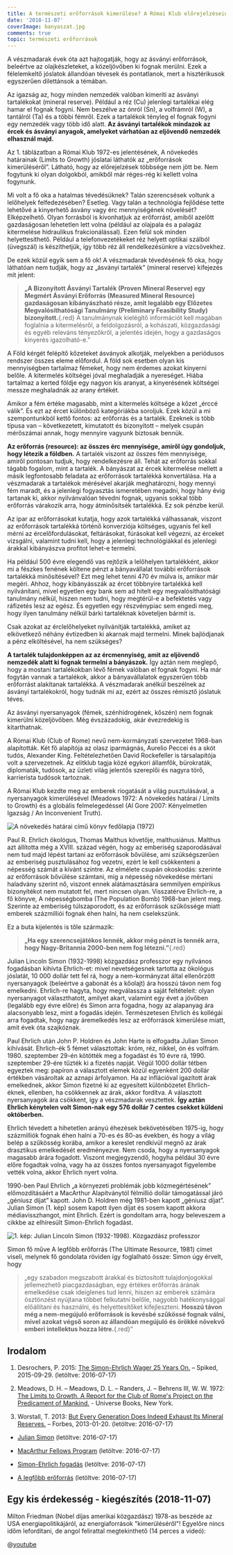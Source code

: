 ```yaml
---
title: A természeti erőforrások kimerülése? A Római Klub előrejelzéseinek kudarca
date: '2018-11-07'
coverImage: banyaszat.jpg
comments: true
topic: természeti erőforrások
---
```

A vészmadarak évek óta azt hajtogatják, hogy az ásványi erőforrások, beleértve az olajkészleteket, a közeljövőben ki fognak merülni. Ezek a félelemkeltő jóslatok állandóan tévesek és pontatlanok, mert a hisztérikusok egyszerűen dilettánsok a témában.

Az igazság az, hogy minden nemzedék valóban kimeríti az ásványi tartalékokat (mineral reserve). Például a réz (Cu) jelenlegi tartalékai elég hamar el fognak fogyni. Nem beszélve az ónról (Sn), a volfrámról (W), a tantálról (Ta) és a többi fémről. Ezek a tartalékok tényleg el fognak fogyni egy nemzedék vagy több idő alatt. **Az ásványi tartalékok mindazok az ércek és ásványi anyagok, amelyeket várhatóan az eljövendő nemzedék elhasznál majd.**

Az 1. táblázatban a Római Klub 1972-es jelentésének, A növekedés határainak (Limits to Growth) jóslatai láthatók az „erőforrások kimerüléséről”. Látható, hogy az előrejelzések többsége nem jött be. Nem fogytunk ki olyan dolgokból, amikből már réges-rég ki kellett volna fogynunk.

Mi volt a fő oka a hatalmas tévedésüknek? Talán szerencsések voltunk a lelőhelyek felfedezésében? Esetleg. Vagy talán a technológia fejlődése tette lehetővé a kinyerhető ásvány vagy érc mennyiségének növelését? Elképzelhető. Olyan forrásból is kivonhatjuk az erőforrást, amiből azelőtt gazdaságosan lehetetlen lett volna (például az olajpala és a palagáz kitermelése hidraulikus frakcionálással). Ezen felül sok minden helyettesíthető. Például a telefonvezetékeket réz helyett optikai szálból (üvegszál) is készíthetjük, így több réz áll rendelkezésünkre a vízcsövekhez.

De ezek közül egyik sem a fő ok! A vészmadarak tévedésének fő oka, hogy láthatóan nem tudják, hogy az „ásványi tartalék” (mineral reserve) kifejezés mit jelent:

>**„A Bizonyított Ásványi Tartalék (Proven Mineral Reserve) egy Megmért Ásványi Erőforrás (Measured Mineral Resource) gazdaságosan kibányászható része, amit legalább egy Előzetes Megvalósíthatósági Tanulmány (Preliminary Feasibility Study) bizonyított.**{.red} A tanulmánynak kielégítő információt kell magában foglalnia a kitermelésről, a feldolgozásról, a kohászati, közgazdasági és egyéb releváns tényezőkről, a jelentés idején, hogy a gazdaságos kinyerés igazolható-e.”


A Föld kérgét felépítő kőzeteket ásványok alkotják, melyekben a periódusos rendszer összes eleme előfordul. A föld sok esetben olyan kis mennyiségben tartalmaz fémeket, hogy nem érdemes azokat kinyerni belőle. A kitermelés költségei jóval meghaladják a nyereséget. Hiába tartalmaz a kerted földje egy nagyon kis aranyat, a kinyerésének költségei messze meghaladnák az arany értékét.

Amikor a fém értéke magasabb, mint a kitermelés költsége a kőzet „érccé válik”. És ezt az ércet különböző kategóriákba soroljuk. Ezek közül a mi szempontunkból kettő fontos: az erőforrás és a tartalék. Ezeknek is több típusa van – következetett, kimutatott és bizonyított – melyek csupán mérőszámai annak, hogy mennyire vagyunk biztosak bennük.

**Az erőforrás (resource): az összes érc mennyisége, amiről úgy gondoljuk, hogy létezik a földben.** A tartalék viszont az összes fém mennyisége, amiről pontosan tudjuk, hogy rendelkezésre áll. Tehát az erőforrás sokkal tágabb fogalom, mint a tartalék. A bányászat az ércek kitermelése mellett a másik legfontosabb feladata az erőforrások tartalékká konvertálása. Ha a vészmadarak a tartalékok mérésével akarják meghatározni, hogy mennyi fém maradt, és a jelenlegi fogyasztás ismeretében megadni, hogy hány évig tartanak ki, akkor nyilvánvalóan tévedni fognak, ugyanis sokkal több erőforrás várakozik arra, hogy átminősítsék tartalékká. Ez sok pénzbe kerül.

Az ipar az erőforrásokat kutatja, hogy azok tartalékká válhassanak, viszont az erőforrások tartalékká történő konverziója költséges, ugyanis fel kell mérni az ércelőfordulásokat, feltárásokat, fúrásokat kell végezni, az érceket vizsgálni, valamint tudni kell, hogy a jelenlegi technológiákkal és jelenlegi árakkal kibányászva profitot lehet-e termelni.

Ha például 500 évre elegendő vas rejtőzik a lelőhelyen tartalékként, akkor mi a fészkes fenének költene pénzt a bányavállalat további erőforrások tartalékká minősítésével? Ezt meg lehet tenni 470 év múlva is, amikor már megéri. Ahhoz, hogy kibányásszák az ércet többnyire tartalékká kell nyilvánítani, mivel egyetlen egy bank sem ad hitelt egy megvalósíthatósági tanulmány nélkül, hiszen nem tudni, hogy megtérül-e a befektetés vagy ráfizetés lesz az egész. És egyetlen egy részvénypiac sem engedi meg, hogy ilyen tanulmány nélkül bárki tartaléknak követeljen bármit is.

Csak azokat az érclelőhelyeket nyilvánítják tartalékká, amiket az elkövetkező néhány évtizedben ki akarnak majd termelni. Minek bajlódjanak a pénz elköltésével, ha nem szükséges?

**A tartalék tulajdonképpen az az ércmennyiség, amit az eljövendő nemzedék alatt ki fognak termelni a bányászok.** Így aztán nem meglepő, hogy a mostani tartalékokban lévő fémek valóban el fognak fogyni. Ha már fogytán vannak a tartalékok, akkor a bányavállalatok egyszerűen több erőforrást alakítanak tartalékká. A vészmadarak anélkül beszélnek az ásványi tartalékokról, hogy tudnák mi az, ezért az összes rémisztő jóslatuk téves.

Az ásványi nyersanyagok (fémek, szénhidrogének, kőszén) nem fognak kimerülni közeljövőben. Még évszázadokig, akár évezredekig is kitarthatnak.

A Római Klub (Club of Rome) nevű nem-kormányzati szervezetet 1968-ban alapították. Két fő alapítója az olasz iparmágnás, Aurelio Peccei és a skót tudós, Alexander King. Feltételezhetően David Rockefeller is társalapítója volt a szervezetnek. Az elitklub tagja közé egykori államfők, bürokraták, diplomaták, tudósok, az üzleti világ jelentős szereplői és nagyra törő, karrierista tudósok tartoznak.

A Római Klub kezdte meg az emberek riogatását a világ pusztulásával, a nyersanyagok kimerülésével (Meadows 1972: A növekedés határai / Limits to Growth) és a globális felmelegedéssel (Al Gore 2007: Kényelmetlen Igazság / An Inconvenient Truth).

![A növekedés határai című könyv fedőlapja (1972)](/assets/images/limits_to_growth_1972.jpg)

Paul R. Ehrlich ökológus, Thomas Malthus követője, malthusiánus. Malthus azt állította még a XVIII. század végén, hogy az emberiség szaporodásával nem tud majd lépést tartani az erőforrások bővülése, ami szükségszerűen az emberiség pusztulásához fog vezetni, ezért le kell csökkenteni a népesség számát a kívánt szintre. Az elmélete csupán okoskodás: szerinte az erőforrások bővülése számtani, míg a népesség növekedése mértani haladvány szerint nő, viszont ennek alátámasztására semmilyen empirikus bizonyítékot nem mutatott fel, mert nincsen olyan. Visszatérve Ehrlich-re, a fő könyve, A népességbomba (The Population Bomb) 1968-ban jelent meg. Szerinte az emberiség túlszaporodott, és az erőforrások szűkössége miatt emberek százmilliói fognak éhen halni, ha nem cselekszünk.

Ez a buta kijelentés is tőle származik:

>**„Ha egy szerencsejátékos lennék, akkor még pénzt is tennék arra, hogy Nagy-Britannia 2000-ben nem fog létezni.”**{.red}

Julian Lincoln Simon (1932-1998) közgazdász professzor egy nyilvános fogadásban kihívta Ehrlich-et: mivel nevetségesnek tartotta az ökológus jóslatát, 10 000 dollár tett fel rá, hogy a nem-kormányzat által ellenőrzött nyersanyagok (beleértve a gabonát és a kőolajt) ára hosszú távon nem fog emelkedni. Ehrlich-re hagyta, hogy megválassza a saját feltételeit: olyan nyersanyagot választhatott, amilyet akart, valamint egy évet a jövőben (legalább egy évre előre) és Simon arra fogadna, hogy az alapanyag ára alacsonyabb lesz, mint a fogadás idején. Természetesen Ehrlich és kollégái arra fogadtak, hogy nagy áremelkedés lesz az erőforrások kimerülése miatt, amit évek óta szajkóznak.

Paul Ehrlich után John P. Holdren és John Harte is elfogadta Julian Simon kihívását. Ehrlich-ék 5 fémet választottak: króm, réz, nikkel, ón és volfrám. 1980. szeptember 29-én kötötték meg a fogadást és 10 évre rá, 1990. szeptember 29-ére tűzték ki a fizetés napját. Végül 1000 dollár tétben egyeztek meg: papíron a választott elemek közül egyenként 200 dollár értékben vásároltak az aznapi árfolyamon. Ha az inflációval igazított árak emelkednek, akkor Simon fizetné ki az egyesített különbözetet Ehrlich-éknek, ellenben, ha csökkennek az árak, akkor fordítva. A választott nyersanyagok ára csökkent, így a vészmadarak vesztettek. **Így aztán Ehrlich kénytelen volt Simon-nak egy 576 dollár 7 centes csekket küldeni októberben.**

Ehrlich tévedett a hihetetlen arányú éhezések bekövetésében 1975-ig, hogy százmilliók fognak éhen halni a 70-es és 80-as években, és hogy a világ belép a szűkösség korába, amikor a kereslet rendkívül megnő az árak drasztikus emelkedését eredményezve. Nem csoda, hogy a nyersanyagok magasabb árára fogadott. Viszont megjegyzendő, hogyha például 30 évre előre fogadtak volna, vagy ha az összes fontos nyersanyagot figyelembe vették volna, akkor Ehrlich nyert volna.

1990-ben Paul Ehrlich „a környezeti problémák jobb közmegértésének” előmozdításáért a MacArthur Alapítványtól félmillió dollár támogatással járó „géniusz díjat” kapott. John D. Holdren még 1981-ben kapott „géniusz díjat”. Julian Simon (1. kép) sosem kapott ilyen díjat és sosem kapott akkora médiavisszhangot, mint Ehrlich. Ezért is gondoltam arra, hogy beleveszem a cikkbe az elhíresült Simon-Ehrlich fogadást.

![1. kép: Julian Lincoln Simon (1932-1998). Közgazdász professzor](/assets/images/julian_simon.png)


Simon fő műve A legfőbb erőforrás (The Ultimate Resource, 1981) címet viseli, melynek fő gondolata röviden így foglalható össze: Simon úgy érvelt, hogy

>„egy szabadon megszabott árakkal és biztosított tulajdonjogokkal jellemezhető piacgazdaságban, egy értékes erőforrás árának emelkedése csak ideiglenes tud lenni, hiszen az emberek számára ösztönzést nyújtana többet felkutatni belőle, nagyobb hatékonysággal előállítani és használni, és helyettesítőket kifejleszteni. **Hosszú távon még a nem-megújuló erőforrások is kevésbé szűkössé fognak válni, mivel azokat végső soron az állandóan megújuló és örökké növekvő emberi intellektus hozza létre.**{.red}”


## Irodalom

1. Desrochers, P. 2015: [The Simon-Ehrlich Wager 25 Years On.](http://www.spiked-online.com/newsite/article/the-simonehrlich-wager-25-years-on) – Spiked, 2015-09-29.  (letöltve: 2016-07-17)

2. Meadows, D. H. – Meadows, D. L. – Randers, J. – Behrens III, W. W. 1972: [The Limits to Growth. A Report for the Club of Rome's Project on the Predicament of Mankind.](http://www.donellameadows.org/wp-content/userfiles/Limits-to-Growth-digital-scan-version.pdf) - Universe Books, New York. 

3. Worstall, T. 2013: [But Every Generation Does Indeed Exhaust Its Mineral Reserves.](http://www.forbes.com/sites/timworstall/2013/01/20/but-every-generation-does-indeed-exhaust-its-mineral-reserves/) – Forbes, 2013-01-20.  (letöltve: 2016-07-17)

* [Julian Simon](https://en.wikipedia.org/wiki/Julian_Simon) (letöltve: 2016-07-17)

* [MacArthur Fellows Program](https://en.wikipedia.org/wiki/MacArthur_Fellows_Program) (letöltve: 2016-07-17)

* [Simon-Ehrlich fogadás](https://en.wikipedia.org/wiki/Simon%E2%80%93Ehrlich_wager) (letöltve: 2016-07-17)

* [A legfőbb erőforrás](https://en.wikipedia.org/wiki/The_Ultimate_Resource) (letöltve: 2016-07-17)

## Egy kis érdekesség - kiegészítés (2018-11-07)

Milton Friedman (Nobel díjas amerikai közgazdász) 1978-as beszéde az USA energiapolitikájáról, az energiaforrások "kimerüléséről"! Egyelőre nincs időm lefordítani, de angol felirattal megtekinthető (14 perces a videó):

@[youtube](WjdJH-KrxKE)
